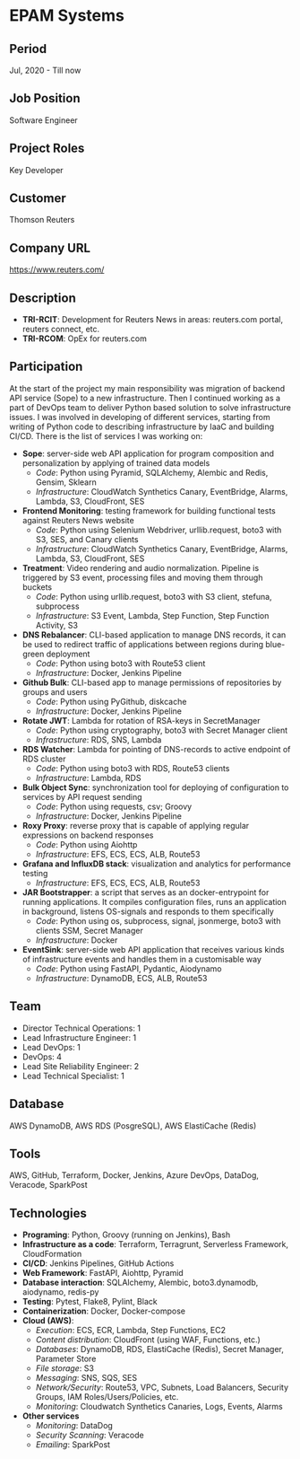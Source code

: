 # EPAM Systems

## Period

Jul, 2020 - Till now

## Job Position

Software Engineer

## Project Roles

Key Developer

## Customer

Thomson Reuters

## Company URL

<https://www.reuters.com/>

## Description

- **TRI-RCIT**: Development for Reuters News in areas: reuters.com portal, reuters connect, etc.
- **TRI-RCOM**: OpEx for reuters.com

## Participation

At the start of the project my main responsibility was migration of backend API service (Sope) to a new infrastructure. Then I continued working as a part of DevOps team to deliver Python based solution to solve infrastructure issues. I was involved in developing of different services, starting from writing of Python code to describing infrastructure by IaaC and building CI/CD. There is the list of services I was working on:

- **Sope**: server-side web API application for program composition and personalization by applying of trained data models
  - *Code*: Python using Pyramid, SQLAlchemy, Alembic and Redis, Gensim, Sklearn
  - *Infrastructure*: CloudWatch Synthetics Canary, EventBridge, Alarms, Lambda, S3, CloudFront, SES
- **Frontend Monitoring**: testing framework for building functional tests against Reuters News website
  - *Code*: Python using Selenium Webdriver, urllib.request, boto3 with S3, SES, and Canary clients
  - *Infrastructure*: CloudWatch Synthetics Canary, EventBridge, Alarms, Lambda, S3, CloudFront, SES
- **Treatment**: Video rendering and audio normalization. Pipeline is triggered by S3 event, processing files and moving them through buckets
  - *Code*: Python using urllib.request, boto3 with S3 client, stefuna, subprocess
  - *Infrastructure*: S3 Event, Lambda, Step Function, Step Function Activity, S3
- **DNS Rebalancer**: CLI-based application to manage DNS records, it can be used to redirect traffic of applications between regions during blue-green deployment
  - *Code*: Python using boto3 with Route53 client
  - *Infrastructure*: Docker, Jenkins Pipeline
- **Github Bulk**: CLI-based app to manage permissions of repositories by groups and users
  - *Code*: Python using PyGithub, diskcache
  - *Infrastructure*: Docker, Jenkins Pipeline
- **Rotate JWT**: Lambda for rotation of RSA-keys in SecretManager
  - *Code*: Python using cryptography, boto3 with Secret Manager client
  - *Infrastructure*: RDS, SNS, Lambda
- **RDS Watcher**: Lambda for pointing of DNS-records to active endpoint of RDS cluster
  - *Code*: Python using boto3 with RDS, Route53 clients
  - *Infrastructure*: Lambda, RDS
- **Bulk Object Sync**: synchronization tool for deploying of configuration to services by API request sending
  - *Code*: Python using requests, csv; Groovy
  - *Infrastructure*: Docker, Jenkins Pipeline
- **Roxy Proxy**: reverse proxy that is capable of applying regular expressions on backend responses
  - *Code*: Python using Aiohttp
  - *Infrastructure*: EFS, ECS, ECS, ALB, Route53
- **Grafana and InfluxDB stack**: visualization and analytics for performance testing
  - *Infrastructure*: EFS, ECS, ECS, ALB, Route53
- **JAR Bootstrapper**: a script that serves as an docker-entrypoint for running applications. It compiles configuration files, runs an application in background, listens OS-signals and responds to them specifically
  - *Code*: Python using os, subprocess, signal, jsonmerge, boto3 with clients SSM, Secret Manager
  - *Infrastructure*: Docker
- **EventSink**: server-side web API application that receives various kinds of infrastructure events and handles them in a customisable way
  - *Code*: Python using FastAPI, Pydantic, Aiodynamo
  - *Infrastructure*: DynamoDB, ECS, ALB, Route53

## Team

- Director Technical Operations: 1
- Lead Infrastructure Engineer: 1
- Lead DevOps: 1
- DevOps: 4
- Lead Site Reliability Engineer: 2
- Lead Technical Specialist: 1

## Database

AWS DynamoDB, AWS RDS (PosgreSQL), AWS ElastiCache (Redis)

## Tools

AWS, GitHub, Terraform, Docker, Jenkins, Azure DevOps, DataDog, Veracode, SparkPost

## Technologies

- **Programing**: Python, Groovy (running on Jenkins), Bash
- **Infrastructure as a code**: Terraform, Terragrunt, Serverless Framework, CloudFormation
- **CI/CD**: Jenkins Pipelines, GitHub Actions
- **Web Framework**: FastAPI, Aiohttp, Pyramid
- **Database interaction**: SQLAlchemy, Alembic, boto3.dynamodb, aiodynamo, redis-py
- **Testing**: Pytest, Flake8, Pylint, Black
- **Containerization**: Docker, Docker-compose
- **Cloud (AWS)**:
  - *Execution*: ECS, ECR, Lambda, Step Functions, EC2
  - *Content distribution*: CloudFront (using WAF, Functions, etc.)
  - *Databases*: DynamoDB, RDS, ElastiCache (Redis), Secret Manager, Parameter Store
  - *File storage*: S3
  - *Messaging*: SNS, SQS, SES
  - *Network/Security*: Route53, VPC, Subnets, Load Balancers, Security Groups, IAM Roles/Users/Policies, etc.
  - *Monitoring*: Cloudwatch Synthetics Canaries, Logs, Events, Alarms
- **Other services**
  - *Monitoring*: DataDog
  - *Security Scanning*: Veracode
  - *Emailing*: SparkPost
